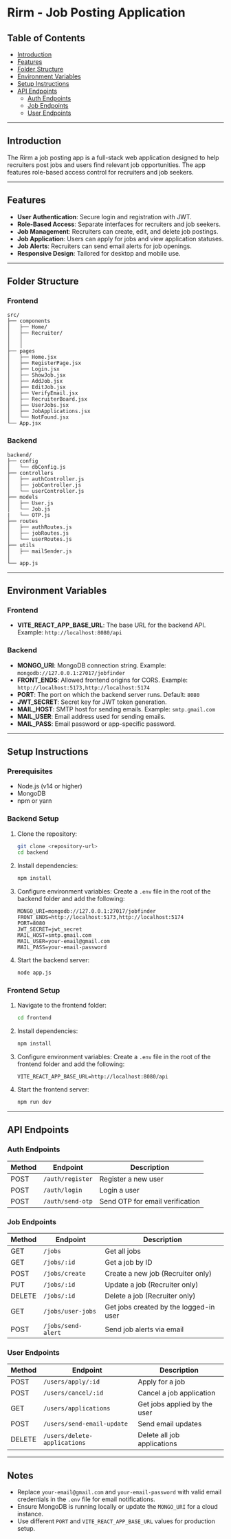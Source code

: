 # Rirm - Job Posting Application

## Table of Contents

- [Introduction](#introduction)
- [Features](#features)
- [Folder Structure](#folder-structure)
- [Environment Variables](#environment-variables)
- [Setup Instructions](#setup-instructions)
- [API Endpoints](#api-endpoints)
  - [Auth Endpoints](#auth-endpoints)
  - [Job Endpoints](#job-endpoints)
  - [User Endpoints](#user-endpoints)

---

## Introduction
The Rirm a job posting app is a full-stack web application designed to help recruiters post jobs and users find relevant job opportunities. The app features role-based access control for recruiters and job seekers.

---

## Features
- **User Authentication**: Secure login and registration with JWT.
- **Role-Based Access**: Separate interfaces for recruiters and job seekers.
- **Job Management**: Recruiters can create, edit, and delete job postings.
- **Job Application**: Users can apply for jobs and view application statuses.
- **Job Alerts**: Recruiters can send email alerts for job openings.
- **Responsive Design**: Tailored for desktop and mobile use.

---

## Folder Structure

### Frontend
```
src/
├── components
│   ├── Home/
│   ├── Recruiter/
│   │   
│   │   
├── pages
│   ├── Home.jsx
│   ├── RegisterPage.jsx
│   ├── Login.jsx
│   ├── ShowJob.jsx
│   ├── AddJob.jsx
│   ├── EditJob.jsx
│   ├── VerifyEmail.jsx
│   ├── RecruiterBoard.jsx
│   ├── UserJobs.jsx
│   ├── JobApplications.jsx
│   └── NotFound.jsx
└── App.jsx
```

### Backend
```
backend/
├── config
│   └── dbConfig.js
├── controllers
│   ├── authController.js
│   ├── jobController.js
│   └── userController.js
├── models
│   ├── User.js
│   └── Job.js
|   └── OTP.js
├── routes
│   ├── authRoutes.js
│   ├── jobRoutes.js
│   └── userRoutes.js
├── utils
│   ├── mailSender.js
│   
└── app.js
```

---

## Environment Variables

### Frontend
- **VITE_REACT_APP_BASE_URL**: The base URL for the backend API. Example: `http://localhost:8080/api`

### Backend
- **MONGO_URI**: MongoDB connection string. Example: `mongodb://127.0.0.1:27017/jobfinder`
- **FRONT_ENDS**: Allowed frontend origins for CORS. Example: `http://localhost:5173,http://localhost:5174`
- **PORT**: The port on which the backend server runs. Default: `8080`
- **JWT_SECRET**: Secret key for JWT token generation.
- **MAIL_HOST**: SMTP host for sending emails. Example: `smtp.gmail.com`
- **MAIL_USER**: Email address used for sending emails.
- **MAIL_PASS**: Email password or app-specific password.

---

## Setup Instructions

### Prerequisites
- Node.js (v14 or higher)
- MongoDB
- npm or yarn

### Backend Setup
1. Clone the repository:
   ```bash
   git clone <repository-url>
   cd backend
   ```

2. Install dependencies:
   ```bash
   npm install
   ```

3. Configure environment variables:
   Create a `.env` file in the root of the backend folder and add the following:
   ```env
   MONGO_URI=mongodb://127.0.0.1:27017/jobfinder
   FRONT_ENDS=http://localhost:5173,http://localhost:5174
   PORT=8080
   JWT_SECRET=jwt_secret
   MAIL_HOST=smtp.gmail.com
   MAIL_USER=your-email@gmail.com
   MAIL_PASS=your-email-password
   ```

4. Start the backend server:
   ```bash
   node app.js
   ```

### Frontend Setup
1. Navigate to the frontend folder:
   ```bash
   cd frontend
   ```

2. Install dependencies:
   ```bash
   npm install
   ```

3. Configure environment variables:
   Create a `.env` file in the root of the frontend folder and add the following:
   ```env
   VITE_REACT_APP_BASE_URL=http://localhost:8080/api
   ```

4. Start the frontend server:
   ```bash
   npm run dev
   ```

---

## API Endpoints

### Auth Endpoints
| Method | Endpoint              | Description                  |
|--------|-----------------------|------------------------------|
| POST   | `/auth/register`      | Register a new user          |
| POST   | `/auth/login`         | Login a user                 |
| POST   | `/auth/send-otp`      | Send OTP for email verification |

### Job Endpoints
| Method | Endpoint              | Description                  |
|--------|-----------------------|------------------------------|
| GET    | `/jobs`               | Get all jobs                 |
| GET    | `/jobs/:id`           | Get a job by ID              |
| POST   | `/jobs/create`        | Create a new job (Recruiter only) |
| PUT    | `/jobs/:id`           | Update a job (Recruiter only) |
| DELETE | `/jobs/:id`           | Delete a job (Recruiter only) |
| GET    | `/jobs/user-jobs`     | Get jobs created by the logged-in user |
| POST   | `/jobs/send-alert`    | Send job alerts via email    |

### User Endpoints
| Method | Endpoint                   | Description                  |
|--------|----------------------------|------------------------------|
| POST   | `/users/apply/:id`         | Apply for a job              |
| POST   | `/users/cancel/:id`        | Cancel a job application     |
| GET    | `/users/applications`      | Get jobs applied by the user |
| POST   | `/users/send-email-update` | Send email updates           |
| DELETE | `/users/delete-applications` | Delete all job applications |

---

## Notes
- Replace `your-email@gmail.com` and `your-email-password` with valid email credentials in the `.env` file for email notifications.
- Ensure MongoDB is running locally or update the `MONGO_URI` for a cloud instance.
- Use different `PORT` and `VITE_REACT_APP_BASE_URL` values for production setup.

